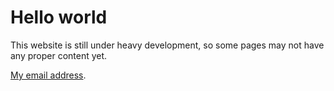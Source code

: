 # Hello world

This website is still under heavy development, so some pages may not have any
proper content yet.

[My email address](/email).
